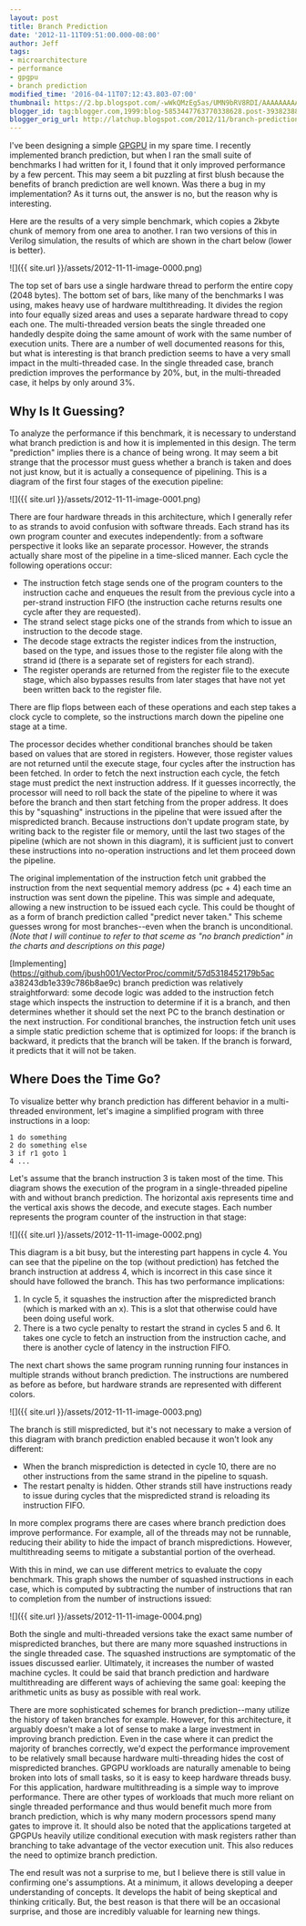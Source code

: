 ```yaml
---
layout: post
title: Branch Prediction
date: '2012-11-11T09:51:00.000-08:00'
author: Jeff
tags:
- microarchitecture
- performance
- gpgpu
- branch prediction
modified_time: '2016-04-11T07:12:43.803-07:00'
thumbnail: https://2.bp.blogspot.com/-wWkQMzEg5as/UMN9bRV8RDI/AAAAAAAAAlM/n6WamzTLej0/s72-c/chart_1+(1).png
blogger_id: tag:blogger.com,1999:blog-5853447763770338628.post-393823886523216834
blogger_orig_url: http://latchup.blogspot.com/2012/11/branch-prediction.html
---
```


I've been designing a simple [GPGPU](https://github.com/jbush001/GPGPU) in my
spare time. I recently implemented branch prediction, but when I ran the small
suite of benchmarks I had written for it, I found that it only improved
performance by a few percent. This may seem a bit puzzling at first blush
because the benefits of branch prediction are well known. Was there a bug in
my implementation? As it turns out, the answer is no, but the reason why is
interesting.

Here are the results of a very simple benchmark, which copies a 2kbyte chunk
of memory from one area to another. I ran two versions of this in Verilog
simulation, the results of which are shown in the chart below (lower is
better).

![]({{ site.url }}/assets/2012-11-11-image-0000.png)

The top set of bars use a single hardware thread to perform the entire copy
(2048 bytes). The bottom set of bars, like many of the benchmarks I was using,
makes heavy use of hardware multithreading.  It divides the region into four
equally sized areas and uses a separate hardware thread to copy each one. The
multi-threaded version beats the single threaded one handedly despite doing
the same amount of work with the same number of execution units. There are a
number of well documented reasons for this, but what is interesting is that
branch prediction seems to have a very small impact in the multi-threaded
case.  In the single threaded case, branch prediction improves the performance
by 20%, but, in the multi-threaded case, it helps by only around 3%.

## Why Is It Guessing?

To analyze the performance if this benchmark, it is necessary to understand
what branch prediction is and how it is implemented in this design. The term
"prediction" implies there is a chance of being wrong. It may seem a bit
strange that the processor must guess whether a branch is taken and does not
just know, but it is actually a consequence of pipelining. This is a diagram
of the first four stages of the execution pipeline:

![]({{ site.url }}/assets/2012-11-11-image-0001.png)

There are four hardware threads in this architecture, which I generally refer
to as strands to avoid confusion with software threads. Each strand has its
own program counter and executes independently: from a software perspective it
looks like an separate processor. However, the strands actually share most of
the pipeline in a time-sliced manner. Each cycle the following operations
occur:

  * The instruction fetch stage sends one of the program counters to the
    instruction cache and enqueues the result from the previous cycle into a
    per-strand instruction FIFO (the instruction cache returns results one
    cycle after they are requested).
  * The strand select stage picks one of the strands from which to issue an
    instruction to the decode stage.
  * The decode stage extracts the register indices from the instruction, based
    on the type, and issues those to the register file along with the strand id
    (there is a separate set of registers for each strand).
  * The register operands are returned from the register file to the execute
    stage, which also bypasses results from later stages that have not yet been
    written back to the register file.

There are flip flops between each of these operations and each step takes a
clock cycle to complete, so the instructions march down the pipeline one stage
at a time.

The processor decides whether conditional branches should be taken based on
values that are stored in registers. However, those register values are not
returned until the execute stage, four cycles after the instruction has been
fetched. In order to fetch the next instruction each cycle, the fetch stage
must predict the next instruction address.  If it guesses incorrectly, the
processor will need to roll back the state of the pipeline to where it was
before the branch and then start fetching from the proper address. It does
this by "squashing" instructions in the pipeline that were issued after the
mispredicted branch. Because instructions don't update program state, by
writing back to the register file or memory, until the last two stages of the
pipeline (which are not shown in this diagram), it is sufficient just to
convert these instructions into no-operation instructions and let them proceed
down the pipeline.

The original implementation of the instruction fetch unit grabbed the
instruction from the next sequential memory address (pc + 4) each time an
instruction was sent down the pipeline.  This was simple and adequate,
allowing a new instruction to be issued each cycle. This could be thought of
as a form of branch prediction called "predict never taken."  This scheme
guesses wrong for most branches--even when the branch is unconditional.
_(Note that I will continue to refer to that sceme as "no branch prediction"
in the charts and descriptions on this page)_

[Implementing](https://github.com/jbush001/VectorProc/commit/57d5318452179b5ac
a38243db1e339c786b8ae9c) branch prediction was relatively straightforward:
some decode logic was added to the instruction fetch stage which inspects the
instruction to determine if it is a branch, and then determines whether it
should set the next PC to the branch destination or the next instruction. For
conditional branches, the instruction fetch unit uses a simple static
prediction scheme that is optimized for loops: if the branch is backward, it
predicts that the branch will be taken.  If the branch is forward, it predicts
that it will not be taken.

## Where Does the Time Go?

To visualize better why branch prediction has different behavior in a multi-
threaded environment, let's imagine a simplified program with three
instructions in a loop:

    1 do something
    2 do something else
    3 if r1 goto 1
    4 ...

Let's assume that the branch instruction 3 is taken most of the time. This
diagram shows the execution of the program in a single-threaded pipeline with
and without branch prediction.  The horizontal axis represents time and the
vertical axis shows the decode, and execute stages.  Each number represents
the program counter of the instruction in that stage:

![]({{ site.url }}/assets/2012-11-11-image-0002.png)

This diagram is a bit busy, but the interesting part happens in cycle 4.  You
can see that the pipeline on the top (without prediction) has fetched the
branch instruction at address 4, which is incorrect in this case since it
should have followed the branch. This has two performance implications:

  1. In cycle 5, it squashes the instruction after the mispredicted branch
  (which is marked with an x). This is a slot that otherwise could have been
  doing useful work.
  2. There is a two cycle penalty to restart the strand in cycles 5 and 6. It
  takes one cycle to fetch an instruction from the instruction cache, and there
  is another cycle of latency in the instruction FIFO.

The next chart shows the same program running running four instances in
multiple strands without branch prediction.  The instructions are numbered as
before as before, but hardware strands are represented with different colors.

![]({{ site.url }}/assets/2012-11-11-image-0003.png)

The branch is still mispredicted, but it's not necessary to make a version of
this diagram with branch prediction enabled because it won't look any
different:

  * When the branch misprediction is detected in cycle 10, there are no other
    instructions from the same strand in the pipeline to squash.
  * The restart penalty is hidden. Other strands still have instructions ready
    to issue during cycles that the mispredicted strand is reloading its
    instruction FIFO.

In more complex programs there are cases where branch prediction does improve
performance. For example, all of the threads may not be runnable, reducing
their ability to hide the impact of branch mispredictions. However,
multithreading seems to mitigate a substantial portion of the overhead.

With this in mind, we can use different metrics to evaluate the copy
benchmark.  This graph shows the number of squashed instructions in each case,
which is computed by subtracting the number of instructions that ran to
completion from the number of instructions issued:

![]({{ site.url }}/assets/2012-11-11-image-0004.png)

Both the single and multi-threaded versions take the exact same number of
mispredicted branches, but there are many more squashed instructions in the
single threaded case. The squashed instructions are symptomatic of the issues
discussed earlier. Ultimately, it increases the number of wasted machine
cycles. It could be said that branch prediction and hardware multithreading
are different ways of achieving the same goal: keeping the arithmetic units as
busy as possible with real work.

There are more sophisticated schemes for branch prediction--many utilize the
history of taken branches for example. However, for this architecture, it
arguably doesn't make a lot of sense to make a large investment in improving
branch prediction.  Even in the case where it can predict the majority of
branches correctly, we'd expect the performance improvement to be relatively
small because hardware multi-threading hides the cost of mispredicted
branches. GPGPU workloads are naturally amenable to being broken into lots of
small tasks, so it is easy to keep hardware threads busy. For this
application, hardware multithreading is a simple way to improve performance.
There are other types of workloads that much more reliant on single threaded
performance and thus would benefit much more from branch prediction, which is
why many modern processors spend many gates to improve it.  It should also be
noted that the applications targeted at GPGPUs heavily utilize conditional
execution with mask registers rather than branching to take advantage of the
vector execution unit.  This also reduces the need to optimize branch
prediction.

The end result was not a surprise to me, but I believe there is still value in
confirming one's assumptions. At a minimum, it allows developing a deeper
understanding of concepts. It develops the habit of being skeptical and
thinking critically.  But, the best reason is that there will be an occasional
surprise, and those are incredibly valuable for learning new things.
